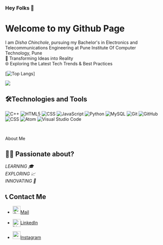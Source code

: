 ### Hey Folks 👋
# Welcome to my Github Page


I am *Disha Chinchole*, pursuing my Bachelor's in Electronics and Telecommunications Engineering at Pune Institute Of Computer Technology, Pune <br/>
🌟 Transforming Ideas into Reality  <br/>
🌐 Exploring the Latest Tech Trends & Best Practices


[![Top Langs](https://github-readme-stats.vercel.app/api/top-langs/?username=Disha-3503&layout=compact&theme=aura)]



   <img align="center" src="https://github-readme-streak-stats.herokuapp.com?user=Disha-3503&theme=highcontrast"/>


<br/>


##  🛠Technologies and Tools
<!-- <div align="center">  -->

  ![C++](https://img.shields.io/badge/C%2B%2B-00599C?style=for-the-badge&logo=c%2B%2B&logoColor=white)
![HTML5](https://img.shields.io/badge/HTML5-E34F26?style=for-the-badge&logo=html5&logoColor=white)
  ![CSS](https://img.shields.io/badge/CSS3-1572B6?style=for-the-badge&logo=css3&logoColor=white)
![JavaScript](https://img.shields.io/badge/JavaScript-323330?style=for-the-badge&logo=javascript&logoColor=F7DF1E)
   ![Python](https://img.shields.io/badge/Python-3776AB?style=for-the-badge&logo=python&logoColor=white)
  ![MySQL](https://img.shields.io/badge/MySQL-00000F?style=for-the-badge&logo=mysql&logoColor=white)
  ![Git](https://img.shields.io/badge/Git-F05032?style=for-the-badge&logo=git&logoColor=white)
  ![GitHub](https://img.shields.io/badge/GitHub-100000?style=for-the-badge&logo=github&logoColor=white)
  ![CSS](https://img.shields.io/badge/CSS3-1572B6?style=for-the-badge&logo=css3&logoColor=white)
    ![Atom](https://img.shields.io/badge/Atom-66595C?style=for-the-badge&logo=Atom&logoColor=white)
  ![Visual Studio Code](https://img.shields.io/badge/Visual_Studio_Code-0078D4?style=for-the-badge&logo=visual%20studio%20code&logoColor=white)

  
 
 <br/>
<!-- </div> -->

About Me


## 👩‍💻 Passionate about?
*LEARNING 🎓<br>EXPLORING 📈<br>INNOVATING 🚀*

## 📞 Contact Me
- <a href="https://mail.google.com/mail/u/0/?fs=1&tf=cm&source=mailto&to=chincholedisha@gmail.com" title="Email"><img src="https://github.com/get-icon/geticon/blob/master/icons/google-gmail.svg" alt = "Gmail" width="25px" height="25px">Mail</a>
- <a href="https://www.linkedin.com/in/dishachinchole/" target="blank"><img align="center" src="https://raw.githubusercontent.com/rahuldkjain/github-profile-readme-generator/master/src/images/icons/Social/linked-in-alt.svg" alt="LinkedIn" height="25px" width="25px" />LinkedIn</a>

-  <a href="https://www.instagram.com/disha_chinchole/" title="Instagram"><img src="https://github.com/get-icon/geticon/blob/master/icons/instagram-icon.svg" width="25px" height="25px">Instagram</a>


<!--
**Disha-3503/Disha-3503** is a ✨ _special_ ✨ repository because its `README.md` (this file) appears on your GitHub profile.

Here are some ideas to get you started:

- 🔭 I’m currently working on ...
- 🌱 I’m currently learning ...
- 👯 I’m looking to collaborate on ...
- 🤔 I’m looking for help with ...
- 💬 Ask me about ...
- 📫 How to reach me: ...
- 😄 Pronouns: ...
- ⚡ Fun fact: ...
-->
